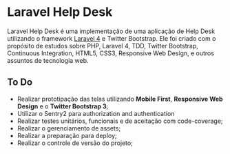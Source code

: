 # Laravel Help Desk

Laravel Help Desk é uma implementação de uma aplicação de Help Desk utilizando o framework [Laravel 4](http://laravel.com) e Twitter Bootstrap. Ele foi criado com o propósito de estudos sobre PHP, Laravel 4, TDD, Twitter Bootstrap, Continuous Integration, HTML5, CSS3, Responsive Web Design,  e outros assuntos de tecnologia web.

## To Do

- Realizar prototipação das telas utilizando **Mobile First**, **Responsive Web Design** e o **Twitter Bootstrap 3**;
- Utilizar o Sentry2 para authorization and authentication
- Realizar testes unitários, funcionais e de aceitação com code-coverage;
- Realizar o gerenciamento de assets;
- Realizar a preparação para deploy;
- Realizar o controle de versão do projeto;